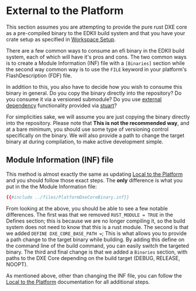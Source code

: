 # External to the Platform

This section assumes you are attempting to provide the pure rust DXE core as a pre-compiled binary
to the EDKII build system and that you have your crate setup as specified in [Workspace Setup](./compile_external.md).

There are a few common ways to consume an efi binary in the EDKII build system, each of which will
have it's pros and cons. The two common ways is to create a Module Information (INF) file with a
`[Binaries]` section while the second way common way is to use the `FILE` keyword in your
platform's FlashDescription (FDF) file.

In addition to this, you also have to decide how you wish to consume this binary in general. Do you
copy the binary directly into the repository? Do you consume it via a versioned submodule? Do you
use [external dependency](https://www.tianocore.org/edk2-pytool-extensions/features/extdep/)
functionality provided via [stuart](https://www.tianocore.org/edk2-pytool-extensions/)?

For simplicities sake, we will assume you are just copying the binary directly into the repository.
Please note that **This is not the recommended way**, and at a bare minimum, you should use some
type of versioning control specifically on the binary. We will also provide a path to change the
target binary at during compilation, to make active development simple.

## Module Information (INF) file

This method is almost exactly the same as updating [Local to the Platform](./platform_local.md) and
you should follow those exact steps. The **only** difference is what you put in the the Module
Information file:

``` toml
{{#include ../files/PlatformDxeCoreBinary.inf}}
```

From looking at the above, you should be able to see a few notable differences. The first was that
we removed `RUST_MODULE = TRUE` in the Defines section; this is because we are no longer compiling
it, so the build system does not need to know that this is a rust module. The second is that we
added `DEFINE DXE_CORE_BASE_PATH =`; This is what allows you to provide a path change to the target
binary while building. By adding this define on the command line of the build command, you can
easily switch the targeted binary. The third and final change is that we added a `Binaries`
section, with paths to the DXE Core depending on the build target (DEBUG, RELEASE, NOOPT).

As mentioned above, other than changing the INF file, you can follow the [Local to the Platform](./platform_local.md)
documentation for all additional steps.
